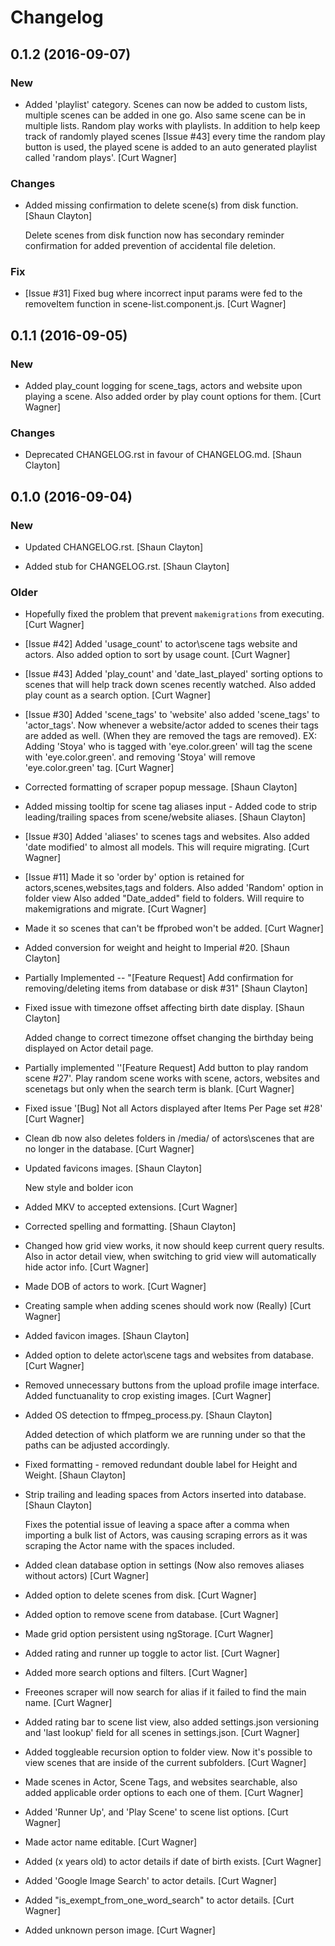 # Changelog


## 0.1.2 (2016-09-07)

### New

* Added 'playlist' category. Scenes can now be added to custom lists, multiple scenes can be added in one go. Also same scene can be in multiple lists. Random play works with playlists. In addition to help keep track of randomly played scenes [Issue #43] every time the random play button is used, the played scene is added to an auto generated playlist called 'random plays'. [Curt Wagner]

### Changes

* Added missing confirmation to delete scene(s) from disk function. [Shaun Clayton]

  Delete scenes from disk function now has secondary reminder confirmation for added prevention of accidental file deletion.

### Fix

* [Issue #31] Fixed bug where incorrect input params were fed to the removeItem function in scene-list.component.js. [Curt Wagner]



## 0.1.1 (2016-09-05)

### New

* Added play_count logging for scene_tags, actors and website upon playing a scene. Also added order by play count options for them. [Curt Wagner]

### Changes

* Deprecated CHANGELOG.rst in favour of CHANGELOG.md. [Shaun Clayton]


## 0.1.0 (2016-09-04)

### New

* Updated CHANGELOG.rst. [Shaun Clayton]

* Added stub for CHANGELOG.rst. [Shaun Clayton]

### Older

* Hopefully fixed the problem that prevent `makemigrations` from executing. [Curt Wagner]

* [Issue #42] Added &#x27;usage_count&#x27; to actor\scene tags website and actors. Also added option to sort by usage count. [Curt Wagner]

* [Issue #43] Added &#x27;play_count&#x27; and &#x27;date_last_played&#x27; sorting options to scenes that will help track down scenes recently watched. Also added play count as a search option. [Curt Wagner]

* [Issue #30] Added &#x27;scene_tags&#x27; to &#x27;website&#x27; also added &#x27;scene_tags&#x27; to &#x27;actor_tags&#x27;. Now whenever a website/actor added to scenes their tags are added as well. (When they are removed the tags are removed). EX: Adding &#x27;Stoya&#x27; who is tagged with &#x27;eye.color.green&#x27; will tag the scene with &#x27;eye.color.green&#x27;. and removing &#x27;Stoya&#x27; will remove &#x27;eye.color.green&#x27; tag. [Curt Wagner]

* Corrected formatting of scraper popup message. [Shaun Clayton]

* Added missing tooltip for scene tag aliases input - Added code to strip leading/trailing spaces from scene/website aliases. [Shaun Clayton]

* [Issue #30] Added &#x27;aliases&#x27; to scenes tags and websites. Also added &#x27;date modified&#x27; to almost all models. This will require migrating. [Curt Wagner]

* [Issue #11] Made it so &#x27;order by&#x27; option is retained for actors,scenes,websites,tags and folders. Also added &#x27;Random&#x27; option in folder view Also added &quot;Date_added&quot; field to folders. Will require to makemigrations and migrate. [Curt Wagner]

* Made it so scenes that can&#x27;t be ffprobed won&#x27;t be added. [Curt Wagner]

* Added conversion for weight and height to Imperial #20. [Shaun Clayton]

* Partially Implemented -- &quot;[Feature Request] Add confirmation for removing/deleting items from database or disk #31&quot; [Shaun Clayton]

* Fixed issue with timezone offset affecting birth date display. [Shaun Clayton]

  Added change to correct timezone offset changing the birthday being displayed on Actor detail page.

* Partially implemented &#x27;&#x27;[Feature Request] Add button to play random scene #27&#x27;. Play random scene works with scene, actors, websites and scenetags but only when the search term is blank. [Curt Wagner]

* Fixed issue &#x27;[Bug] Not all Actors displayed after Items Per Page set #28&#x27; [Curt Wagner]

* Clean db now also deletes folders in /media/ of actors\scenes that are no longer in the database. [Curt Wagner]

* Updated favicons images. [Shaun Clayton]

  New style and bolder icon

* Added MKV to accepted extensions. [Curt Wagner]

* Corrected spelling and formatting. [Shaun Clayton]

* Changed how grid view works, it now should keep current query results. Also in actor detail view, when switching to grid view will automatically hide actor info. [Curt Wagner]

* Made DOB of actors to work. [Curt Wagner]

* Creating sample when adding scenes should work now (Really) [Curt Wagner]

* Added favicon images. [Shaun Clayton]

* Added option to delete actor\scene tags and websites from database. [Curt Wagner]

* Removed unnecessary buttons from the upload profile image interface. Added functuanality to crop existing images. [Curt Wagner]

* Added OS detection to ffmpeg_process.py. [Shaun Clayton]

  Added detection of which platform we are running under so that the paths can be adjusted accordingly.

* Fixed formatting - removed redundant double label for Height and Weight. [Shaun Clayton]

* Strip trailing and leading spaces from Actors inserted into database. [Shaun Clayton]

  Fixes the potential issue of leaving a space after a comma when importing a bulk list of Actors, was causing scraping errors as it was scraping the Actor name with the spaces included.

* Added clean database option in settings (Now also removes aliases without actors) [Curt Wagner]

* Added option to delete scenes from disk. [Curt Wagner]

* Added option to remove scene from database. [Curt Wagner]

* Made grid option persistent using ngStorage. [Curt Wagner]

* Added rating and runner up toggle to actor list. [Curt Wagner]

* Added more search options and filters. [Curt Wagner]

* Freeones scraper will now search for alias if it failed to find the main name. [Curt Wagner]

* Added rating bar to scene list view, also added settings.json versioning and &#x27;last lookup&#x27; field for all scenes in settings.json. [Curt Wagner]

* Added toggleable recursion option to folder view. Now it&#x27;s possible to view scenes that are inside of the current subfolders. [Curt Wagner]

* Made scenes in Actor, Scene Tags, and websites searchable, also added applicable order options to each one of them. [Curt Wagner]

* Added &#x27;Runner Up&#x27;, and &#x27;Play Scene&#x27; to scene list options. [Curt Wagner]

* Made actor name editable. [Curt Wagner]

* Added (x years old) to actor details if date of birth exists. [Curt Wagner]

* Added &#x27;Google Image Search&#x27; to actor details. [Curt Wagner]

* Added &quot;is_exempt_from_one_word_search&quot; to actor details. [Curt Wagner]

* Added unknown person image. [Curt Wagner]


